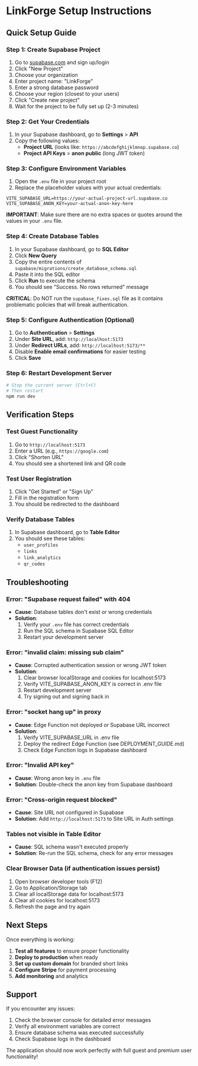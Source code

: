 # LinkForge Setup Instructions

## Quick Setup Guide

### Step 1: Create Supabase Project

1. Go to [supabase.com](https://supabase.com) and sign up/login
2. Click "New Project"
3. Choose your organization
4. Enter project name: "LinkForge"
5. Enter a strong database password
6. Choose your region (closest to your users)
7. Click "Create new project"
8. Wait for the project to be fully set up (2-3 minutes)

### Step 2: Get Your Credentials

1. In your Supabase dashboard, go to **Settings** > **API**
2. Copy the following values:
   - **Project URL** (looks like: `https://abcdefghijklmnop.supabase.co`)
   - **Project API Keys** > **anon public** (long JWT token)

### Step 3: Configure Environment Variables

1. Open the `.env` file in your project root
2. Replace the placeholder values with your actual credentials:

```env
VITE_SUPABASE_URL=https://your-actual-project-url.supabase.co
VITE_SUPABASE_ANON_KEY=your-actual-anon-key-here
```

**IMPORTANT**: Make sure there are no extra spaces or quotes around the values in your `.env` file.

### Step 4: Create Database Tables

1. In your Supabase dashboard, go to **SQL Editor**
2. Click **New Query**
3. Copy the entire contents of `supabase/migrations/create_database_schema.sql`
4. Paste it into the SQL editor
5. Click **Run** to execute the schema
6. You should see "Success. No rows returned" message

**CRITICAL**: Do NOT run the `supabase_fixes.sql` file as it contains problematic policies that will break authentication.

### Step 5: Configure Authentication (Optional)

1. Go to **Authentication** > **Settings**
2. Under **Site URL**, add: `http://localhost:5173`
3. Under **Redirect URLs**, add: `http://localhost:5173/**`
4. Disable **Enable email confirmations** for easier testing
5. Click **Save**

### Step 6: Restart Development Server

```bash
# Stop the current server (Ctrl+C)
# Then restart
npm run dev
```

## Verification Steps

### Test Guest Functionality
1. Go to `http://localhost:5173`
2. Enter a URL (e.g., `https://google.com`)
3. Click "Shorten URL"
4. You should see a shortened link and QR code

### Test User Registration
1. Click "Get Started" or "Sign Up"
2. Fill in the registration form
3. You should be redirected to the dashboard

### Verify Database Tables
1. In Supabase dashboard, go to **Table Editor**
2. You should see these tables:
   - `user_profiles`
   - `links`
   - `link_analytics`
   - `qr_codes`

## Troubleshooting

### Error: "Supabase request failed" with 404
- **Cause**: Database tables don't exist or wrong credentials
- **Solution**: 
  1. Verify your `.env` file has correct credentials
  2. Run the SQL schema in Supabase SQL Editor
  3. Restart your development server

### Error: "invalid claim: missing sub claim"
- **Cause**: Corrupted authentication session or wrong JWT token
- **Solution**:
  1. Clear browser localStorage and cookies for localhost:5173
  2. Verify VITE_SUPABASE_ANON_KEY is correct in .env file
  3. Restart development server
  4. Try signing out and signing back in

### Error: "socket hang up" in proxy
- **Cause**: Edge Function not deployed or Supabase URL incorrect
- **Solution**:
  1. Verify VITE_SUPABASE_URL in .env file
  2. Deploy the redirect Edge Function (see DEPLOYMENT_GUIDE.md)
  3. Check Edge Function logs in Supabase dashboard

### Error: "Invalid API key"
- **Cause**: Wrong anon key in `.env` file
- **Solution**: Double-check the anon key from Supabase dashboard

### Error: "Cross-origin request blocked"
- **Cause**: Site URL not configured in Supabase
- **Solution**: Add `http://localhost:5173` to Site URL in Auth settings

### Tables not visible in Table Editor
- **Cause**: SQL schema wasn't executed properly
- **Solution**: Re-run the SQL schema, check for any error messages

### Clear Browser Data (if authentication issues persist)
1. Open browser developer tools (F12)
2. Go to Application/Storage tab
3. Clear all localStorage data for localhost:5173
4. Clear all cookies for localhost:5173
5. Refresh the page and try again

## Next Steps

Once everything is working:

1. **Test all features** to ensure proper functionality
2. **Deploy to production** when ready
3. **Set up custom domain** for branded short links
4. **Configure Stripe** for payment processing
5. **Add monitoring** and analytics

## Support

If you encounter any issues:
1. Check the browser console for detailed error messages
2. Verify all environment variables are correct
3. Ensure database schema was executed successfully
4. Check Supabase logs in the dashboard

The application should now work perfectly with full guest and premium user functionality!